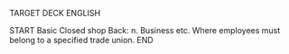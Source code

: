 TARGET DECK
ENGLISH

START
Basic
Closed shop
Back: n. Business etc. Where employees must belong to a specified trade union.
END
